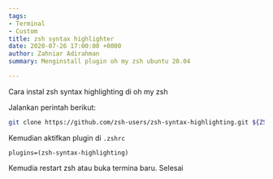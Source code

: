 ```yaml
---
tags:
- Terminal
- Custom
title: zsh syntax highlighter
date: 2020-07-26 17:00:00 +0000
author: Zahniar Adirahman
summary: Menginstall plugin oh my zsh ubuntu 20.04

---
```

Cara instal zsh syntax highlighting di oh my zsh

Jalankan perintah berikut:
```bash
git clone https://github.com/zsh-users/zsh-syntax-highlighting.git ${ZSH_CUSTOM:-~/.oh-my-zsh/custom}/plugins/zsh-syntax-highlighting
```

Kemudian aktifkan plugin di `.zshrc`

```plain-text
plugins=(zsh-syntax-highlighting)
```

Kemudia restart zsh atau buka termina baru. Selesai